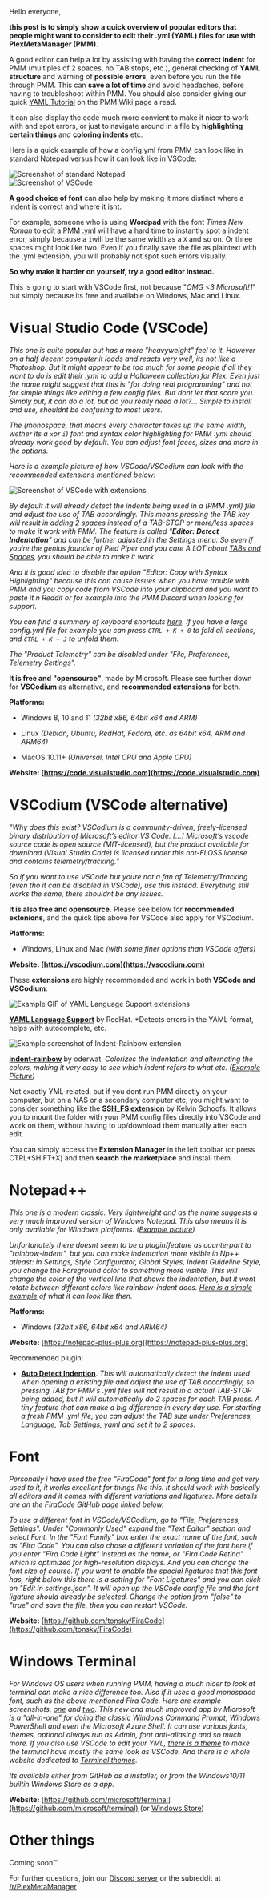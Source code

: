 Hello everyone,

**this post is to simply show a quick overview of popular editors that people might want to consider to edit their .yml (YAML) files for use with PlexMetaManager (PMM).**

A good editor can help a lot by assisting with having the **correct indent** for PMM (multiples of 2 spaces, no TAB stops, etc.), general checking of **YAML structure** and warning of **possible errors**, even before you run the file through PMM. This can **save a lot of time** and avoid headaches, before having to troubleshoot within PMM. You should also consider giving our quick [YAML Tutorial](https://metamanager.wiki/en/latest/home/guides/yaml.html) on the PMM Wiki page a read.

It can also display the code much more convient to make it nicer to work with and spot errors, or just to navigate around in a file by **highlighting certain things** and **coloring indents** etc.

Here is a quick example of how a config.yml from PMM can look like in standard Notepad versus how it can look like in VSCode:

![Screenshot of standard Notepad](/docs/assets/001.png)  
![Screenshot of VSCode](/docs/assets/002.png)

**A good choice of font** can also help by making it more distinct where a indent is correct and where it isnt.

For example, someone who is using **Wordpad** with the font *Times New Roman* to edit a PMM .yml will have a hard time to instantly spot a indent error, simply because a `i`will be the same width as a `X` and so on. Or three spaces might look like two. Even if you finally save the file as plaintext with the .yml extension, you will probably not spot such errors visually.

**So why make it harder on yourself, try a good editor instead.**

This is going to start with VSCode first, not because "*OMG <3 Microsoft!1*" but simply because its free and available on Windows, Mac and Linux.

# **Visual Studio Code (VSCode)**

*This one is quite popular but has a more "heavyweight" feel to it. However on a half decent computer it loads and reacts very well, its not like a Photoshop. But it might appear to be too much for some people if all they want to do is edit their .yml to add a Halloween collection for Plex. Even just the name might suggest that this is "for doing real programming" and not for simple things like editing a few config files. But dont let that scare you. Simply put, it can do a lot, but do you really need a lot?... Simple to install and use, shouldnt be confusing to most users.*

*The (monospace, that means every character takes up the same width, wether its a `x`or `i`) font and syntax color highlighting for PMM .yml should already work good by default. You can adjust font faces, sizes and more in the options.*

*Here is a example picture of how VSCode/VSCodium can look with the recommended extensions mentioned below:*

![Screenshot of VSCode with extensions](/docs/assets/003.png)

*By default it will already detect the indents being used in a (PMM .yml) file and adjust the use of TAB accordingly. This means pressing the TAB key will result in adding 2 spaces instead of a TAB-STOP or more/less spaces to make it work with PMM. The feature is called "**Editor: Detect Indentation**" and can be further adjusted in the Settings menu. So even if you´re the genius founder of Pied Piper and you care A LOT about [TABs and Spaces](https://www.youtube.com/watch?v=SsoOG6ZeyUI), you should be able to make it work.*

*And it is good idea to disable the option "Editor: Copy with Syntax Highlighting" because this can cause issues when you have trouble with PMM and you copy code from VSCode into your clipboard and you want to paste it  n Reddit or for example into the PMM Discord when looking for support.*

*You can find a summary of keyboard shortcuts [here](https://code.visualstudio.com/docs/getstarted/keybindings). If you have a large config.yml file for example you can press `CTRL + K + 0` to fold all sections, and `CTRL + K + J` to unfold them.*

*The "Product Telemetry" can be disabled under "File, Preferences, Telemetry Settings".*

**It is free and "opensource"**, made by Microsoft. Please see further down for **VSCodium** as alternative, and **recommended extensions** for both.

**Platforms:**

* Windows 8, 10 and 11 *(32bit x86, 64bit x64 and ARM)*

* Linux *(Debian, Ubuntu, RedHat, Fedora, etc. as 64bit x64, ARM and ARM64)*

* MacOS 10.11+ *(Universal, Intel CPU and Apple CPU)*

**Website: [https://code.visualstudio.com](https://code.visualstudio.com)**

# **VSCodium (VSCode alternative)**

*"Why does this exist? VSCodium is a community-driven, freely-licensed binary distribution of Microsoft’s editor VS Code. [...] Microsoft’s vscode source code is open source (MIT-licensed), but the product available for download (Visual Studio Code) is licensed under this not-FLOSS license and contains telemetry/tracking."*

*So if you want to use VSCode but youre not a fan of Telemetry/Tracking (even tho it can be disabled in VSCode), use this instead. Everything still works the same, there shouldnt be any issues.*

**It is also free and opensource**. Please see below for **recommended extenions**, and the quick tips above for VSCode also apply for VSCodium.

**Platforms:**

* Windows, Linux and Mac *(with some finer options than VSCode offers)*

**Website: [https://vscodium.com](https://vscodium.com)**

These **extensions** are highly recommended and work in both **VSCode and VSCodium**:

![Example GIF of YAML Language Support extensions](https://raw.githubusercontent.com/redhat-developer/vscode-yaml/main/images/demo.gif)

**[YAML Language Support](https://marketplace.visualstudio.com/items?itemName=redhat.vscode-yaml)** by RedHat. *Detects errors in the YAML format, helps with autocomplete, etc.

![Example screenshot of Indent-Rainbow extension](https://raw.githubusercontent.com/oderwat/vscode-indent-rainbow/master/assets/example.png)

**[indent-rainbow](https://marketplace.visualstudio.com/items?itemName=oderwat.indent-rainbow)** by oderwat. *Colorizes the indentation and alternating the colors, making it very easy to see which indent refers to what etc. ([Example Picture](https://raw.githubusercontent.com/oderwat/vscode-indent-rainbow/master/assets/example.png))*

Not exactly YML-related, but if you dont run PMM directly on your computer, but on a NAS or a secondary computer etc, you might want to consider something like the **[SSH_FS extension](https://open-vsx.org/extension/Kelvin/vscode-sshfs)** by Kelvin Schoofs. It allows you to mount the folder with your PMM config files directly into VSCode and work on them, without having to up/download them manually after each edit.

You can simply access the **Extension Manager** in the left toolbar (or press CTRL+SHIFT+X) and then **search the marketplace** and install them.

# Notepad++

*This one is a modern classic. Very lightweight and as the name suggests a very much improved version of Windows Notepad. This also means it is only available for Windows platforms. ([Example picture](https://notepad-plus-plus.org/assets/images/notepad4ever.png))*

*Unfortunately there doesnt seem to be a plugin/feature as counterpart to "rainbow-indent", but you can make indentation more visible in Np++ atleast: In Settings, Style Configurator, Global Styles, Indent Guideline Style, you change the Foreground color to something more visible. This will change the color of the vertical line that shows the indentation, but it wont rotate between different colors like rainbow-indent does. [Here is a simple example](https://i.imgur.com/HMEKhR9.png) of what it can look like then.*

**Platforms:**

* Windows *(32bit x86, 64bit x64 and ARM64)*

**Website:** [https://notepad-plus-plus.org](https://notepad-plus-plus.org)

Recommended plugin:

* **[Auto Detect Indention](https://github.com/Chocobo1/nppAutoDetectIndent)**. *This will automatically detect the indent used when opening a existing file and adjust the use of TAB accordingly, so pressing TAB for PMM´s .yml files will not result in a actual TAB-STOP being added, but it will automatically do 2 spaces for each TAB press. A tiny feature that can make a big difference in every day use. For starting a fresh PMM .yml file, you can adjust the TAB size under Preferences, Language, Tab Settings, yaml and set it to 2 spaces.*

# Font

*Personally i have used the free "FiraCode" font for a long time and got very used to it, it works excellent for things like this. It should work with basically all editors and it comes with different variations and ligatures. More details are on the FiraCode GitHub page linked below.*

*To use a different font in VSCode/VSCodium, go to "File, Preferences, Settings". Under "Commonly Used" expand the "Text Editor" section and select Font. In the "Font Family" box enter the exact name of the font, such as "Fira Code". You can also chose a different variation of the font here if you enter "Fira Code Light" instead as the name, or "Fira Code Retina" which is optimized for high-resolution displays. And you can change the font size of course. If you want to enable the special ligatures that this font has, right below this there is a setting for "Font Ligatures" and you can click on "Edit in settings.json". It will open up the VSCode config file and the font ligature should already be selected. Change the option from "false" to "true" and save the file, then you can restart VSCode.*

**Website:** [https://github.com/tonsky/FiraCode](https://github.com/tonsky/FiraCode)

# Windows Terminal

*For Windows OS users when running PMM, having a much nicer to look at terminal can make a nice difference too. Also if it uses a  good monospace font, such as the above mentioned Fira Code. Here are example screenshots, [one](https://imgur.com/vQ2vpk9) and [two](https://github.com/cristipufu/windows-terminal-vscode-theme/raw/master/windows-terminal-vs-code-theme.JPG). This new and much improved app by Microsoft is a "all-in-one" for doing the classic Windows Command Prompt, Windows PowerShell and even the Microsoft Azure Shell. It can use various fonts, themes, optional always run as Admin, font anti-aliasing and so much more. If you also use VSCode to edit your YML, [there is a theme](https://github.com/cristipufu/windows-terminal-vscode-theme) to make the terminal have mostly the same look as VSCode. And there is a whole website dedicated to [Terminal themes](https://windowsterminalthemes.dev/).*

*Its available either from GitHub as a installer, or from the Windows10/11 builtin Windows Store as a app.*

**Website:** [https://github.com/microsoft/terminal](https://github.com/microsoft/terminal) (or [Windows Store](https://apps.microsoft.com/store/detail/windows-terminal/9N0DX20HK701))

# Other things

Coming soon™

For further questions, join our [Discord server](https://discord.gg/NfH6mGFuAB) or the subreddit at [/r/PlexMetaManager](https://www.reddit.com/r/PlexMetaManager/)
